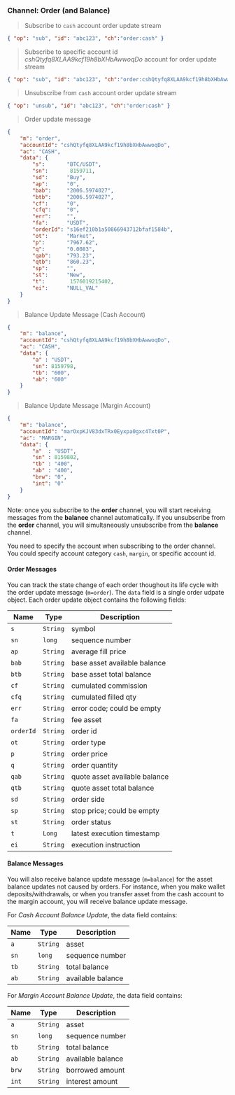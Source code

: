 ### Channel: Order (and Balance)

> Subscribe to `cash` account order update stream

```json
{ "op": "sub", "id": "abc123", "ch":"order:cash" }
```

> Subscribe to specific account id *cshQtyfq8XLAA9kcf19h8bXHbAwwoqDo* account for order update stream

```json
{ "op": "sub", "id": "abc123", "ch":"order:cshQtyfq8XLAA9kcf19h8bXHbAwwoqDo" }
```

> Unsubscribe from `cash` account order update stream

```json
{ "op": "unsub", "id": "abc123", "ch":"order:cash" }
```


> Order update message

```json
{
    "m": "order", 
    "accountId": "cshQtyfq8XLAA9kcf19h8bXHbAwwoqDo", 
    "ac": "CASH", 
    "data": {
        "s":       "BTC/USDT", 
        "sn":       8159711, 
        "sd":      "Buy", 
        "ap":      "0", 
        "bab":     "2006.5974027", 
        "btb":     "2006.5974027",
        "cf":      "0", 
        "cfq":     "0", 
        "err":     "", 
        "fa":      "USDT",
        "orderId": "s16ef210b1a50866943712bfaf1584b", 
        "ot":      "Market", 
        "p":       "7967.62", 
        "q":       "0.0083", 
        "qab":     "793.23", 
        "qtb":     "860.23", 
        "sp":      "", 
        "st":      "New", 
        "t":        1576019215402,
        "ei":      "NULL_VAL"
    }
}
```

> Balance Update Message (Cash Account)

```json
{
    "m": "balance",
    "accountId": "cshQtyfq8XLAA9kcf19h8bXHbAwwoqDo",
    "ac": "CASH",
    "data": {
        "a" : "USDT",
        "sn": 8159798,
        "tb": "600",
        "ab": "600"
    }
}
```

> Balance Update Message (Margin Account)

```json
{
    "m": "balance",
    "accountId": "marOxpKJV83dxTRx0Eyxpa0gxc4Txt0P",
    "ac": "MARGIN",
    "data": {
        "a"  : "USDT",
        "sn" : 8159802,
        "tb" : "400",
        "ab" : "400",
        "brw": "0",
        "int": "0"
    }
}
```


Note: once you subscribe to the **order** channel, you will start receiving messages from the **balance** channel automatically. If you unsubscribe from the **order** channel, you will simultaneously unsubscribe from the **balance** channel.

You need to specify the account when subscribing to the order channel. You could specify account category `cash`, `margin`, or specific account id.

#### Order Messages

You can track the state change of each order thoughout its life cycle with the order update message (`m=order`). The `data` field is a single order udpate object.  Each order update object contains the following fields:

Name     | Type     | Description                                                                                    
---------| -------- | ---------------------------------
`s`      | `String` | symbol
`sn`     | `long`   | sequence number
`ap`     | `String` | average fill price
`bab`    | `String` | base asset available balance
`btb`    | `String` | base asset total balance
`cf`     | `String` | cumulated commission
`cfq`    | `String` | cumulated filled qty
`err`    | `String` | error code; could be empty
`fa`     | `String` | fee asset
`orderId`| `String` | order id
`ot`     | `String` | order type
`p`      | `String` | order price
`q`      | `String` | order quantity
`qab`    | `String` | quote asset available balance
`qtb`    | `String` | quote asset total balance
`sd`     | `String` | order side
`sp`     | `String` | stop price; could be empty
`st`     | `String` | order status
`t`      | `Long`   | latest execution timestamp
`ei`     | `String` | execution instruction

#### Balance Messages

You will also receive balance update message (`m=balance`) for the asset balance updates not caused by orders. For instance, when you make wallet deposits/withdrawals, or when you transfer asset from the cash account 
to the margin account, you will receive balance update message.

For *Cash Account Balance Update*, the data field contains:

Name     | Type     | Description                                                                                    
---------| -------- | ---------------------------------
`a`      | `String` | asset
`sn`     | `long`   | sequence number
`tb`     | `String` | total balance
`ab`     | `String` | available balance

For *Margin Account Balance Update*, the data field contains:

Name     | Type     | Description                                                                                    
---------| -------- | ---------------------------------
`a`      | `String` | asset
`sn`     | `long`   | sequence number
`tb`     | `String` | total balance
`ab`     | `String` | available balance
`brw`    | `String` | borrowed amount
`int`    | `String` | interest amount

